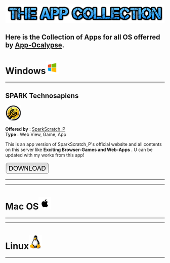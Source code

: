 

![i](https://raw.githubusercontent.com/App-ocalypse/App-ocalypse/gh-pages/cooltext375090719842647.png)


Here is the Collection of Apps for all OS offerred by [App-Ocalypse](https://app-ocalypse.github.io/App-ocalypse/).
---

# Windows<img src="https://raw.githubusercontent.com/App-ocalypse/Appbox/gh-pages/win.png" width="40"/>
---
## SPARK Technosapiens
<img src="https://raw.githubusercontent.com/App-ocalypse/App-ocalypse/gh-pages/SPARK%20icon.jpg" alt="icon 1" width="50"/> 

**Offered by** : [SparkScratch_P](https://github.com/SparkScratch-P)  
**Type** : Web View, Game, App

 This is an app version of SparkScratch_P's official website and all contents on this server like **Exciting Browser-Games and Web-Apps** . U can be updated with my works from this app!
 
  [![download](https://raw.githubusercontent.com/App-ocalypse/App-ocalypse/gh-pages/download_btn.png)](https://doc-14-b4-docs.googleusercontent.com/docs/securesc/em974gdci7e49pp7n30e4q7l8jtjflt9/32mdfa15soopcrkhv433l1535knea0us/1611764100000/01539878000197523635/01539878000197523635/1TciFiOoneijTFMtjfBM7Nekzx1i9M5Gj?e=download&authuser=0&nonce=vl85nlc6khi8e&user=01539878000197523635&hash=tvcto4lrl4vrs6uk9loc17vj4nl5bva3 )

 ---
---
# Mac OS<img src="https://github.com/App-ocalypse/Appbox/blob/gh-pages/MAc.png?raw=true" width="40"/>
---
---
# Linux<img src="https://github.com/App-ocalypse/Appbox/blob/gh-pages/linux.png?raw=true" width="40"/>
---

